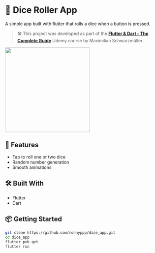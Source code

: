 # 🎲 Dice Roller App

A simple app built with flutter that rolls a dice when a button is pressed.

> 🛠 This project was developed as part of the **[Flutter & Dart - The Complete Guide](https://www.udemy.com/course/flutter-dart-the-complete-guide/)** Udemy course by Maximilian Schwarzmüller.
> 
<img src="https://github.com/user-attachments/assets/e911233d-47ff-49e1-bfa1-509b5bef7cca" width="275">

## 🚀 Features
- Tap to roll one or two dice
- Random number generation
- Smooth animations

## 🛠 Built With
- Flutter
- Dart

## 📦 Getting Started

```bash
git clone https://github.com/ronnyppp/dice_app.git
cd dice_app
flutter pub get
flutter run
